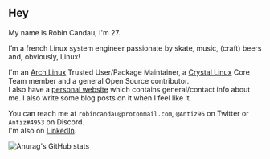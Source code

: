 ## Hey

My name is Robin Candau, I'm 27.  
  
I’m a french Linux system engineer passionate by skate, music, (craft) beers and, obviously, Linux!  
  
I'm an [Arch Linux](https://archlinux.org/) Trusted User/Package Maintainer, a [Crystal Linux](https://getcryst.al/) Core Team member and a general Open Source contributor.  
I also have a [personal website](https://antiz.fr) which contains general/contact info about me. I also write some blog posts on it when I feel like it.
  
You can reach me at `robincandau@protonmail.com`, `@Antiz96` on Twitter or `Antiz#4953` on Discord.  
I'm also on [LinkedIn](https://www.linkedin.com/in/robin-candau-3083a2173/?locale=en_US).  
  
![Anurag's GitHub stats](https://github-readme-stats.vercel.app/api?username=Antiz96&count_private=true&show_icons=true&theme=tokyonight)
